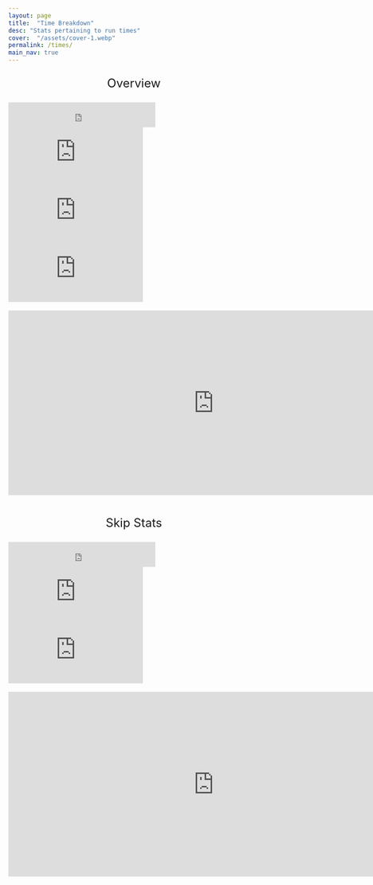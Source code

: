 ```yaml
---
layout: page
title:  "Time Breakdown"
desc: "Stats pertaining to run times"
cover:  "/assets/cover-1.webp"
permalink: /times/
main_nav: true
---
```


<p style="text-align: center; font-size: 24px">Overview</p>
<div class="flex-container-centered">
<nav class="item">
<iframe width="295" height="50" seamless frameborder="0" scrolling="no" src="https://docs.google.com/spreadsheets/d/e/2PACX-1vRiTdSqwPMqGoHBbeToYQvZd2e2I6RdaXCL4BTJVJrg1cAX7G61heSd1XSQCr62lwCSL72wMksKED8c/pubchart?oid=1936065713&amp;format=interactive"></iframe>
</nav>
</div>

<div class="flex-container">
<nav class="item">
<iframe width="270" height="117" seamless frameborder="0" scrolling="no" src="https://docs.google.com/spreadsheets/d/e/2PACX-1vRiTdSqwPMqGoHBbeToYQvZd2e2I6RdaXCL4BTJVJrg1cAX7G61heSd1XSQCr62lwCSL72wMksKED8c/pubchart?oid=1700953034&amp;format=interactive"></iframe>

</nav>
<nav class="item">
<iframe width="270" height="117" seamless frameborder="0" scrolling="no" src="https://docs.google.com/spreadsheets/d/e/2PACX-1vRiTdSqwPMqGoHBbeToYQvZd2e2I6RdaXCL4BTJVJrg1cAX7G61heSd1XSQCr62lwCSL72wMksKED8c/pubchart?oid=274751191&amp;format=interactive"></iframe>

</nav>
<nav class="item">
<iframe width="270" height="117" seamless frameborder="0" scrolling="no" src="https://docs.google.com/spreadsheets/d/e/2PACX-1vRiTdSqwPMqGoHBbeToYQvZd2e2I6RdaXCL4BTJVJrg1cAX7G61heSd1XSQCr62lwCSL72wMksKED8c/pubchart?oid=709726460&amp;format=interactive"></iframe>

</nav>
</div>


<br>
<div class="flex-container">
<nav class="item">
<div class="shadow">
<iframe width="823" height="371" seamless frameborder="0" scrolling="no" src="https://docs.google.com/spreadsheets/d/e/2PACX-1vRiTdSqwPMqGoHBbeToYQvZd2e2I6RdaXCL4BTJVJrg1cAX7G61heSd1XSQCr62lwCSL72wMksKED8c/pubchart?oid=293573893&amp;format=interactive"></iframe>
</div>
</nav>
</div>

<br>
<p style="text-align: center; font-size: 24px">Skip Stats</p>
<div class="flex-container">
<nav class="item">
<iframe width="295" height="50" seamless frameborder="0" scrolling="no" src="https://docs.google.com/spreadsheets/d/e/2PACX-1vRiTdSqwPMqGoHBbeToYQvZd2e2I6RdaXCL4BTJVJrg1cAX7G61heSd1XSQCr62lwCSL72wMksKED8c/pubchart?oid=906300537&amp;format=interactive"></iframe>

</nav>
</div>
<div class="flex-container">
<nav class="item">
<iframe width="270" height="117" seamless frameborder="0" scrolling="no" src="https://docs.google.com/spreadsheets/d/e/2PACX-1vRiTdSqwPMqGoHBbeToYQvZd2e2I6RdaXCL4BTJVJrg1cAX7G61heSd1XSQCr62lwCSL72wMksKED8c/pubchart?oid=221549340&amp;format=interactive"></iframe>
</nav>
<nav class="item">
<iframe width="270" height="117" seamless frameborder="0" scrolling="no" src="https://docs.google.com/spreadsheets/d/e/2PACX-1vRiTdSqwPMqGoHBbeToYQvZd2e2I6RdaXCL4BTJVJrg1cAX7G61heSd1XSQCr62lwCSL72wMksKED8c/pubchart?oid=1931176540&amp;format=interactive"></iframe>
</nav>
</div>


<br>
<div class="flex-container">
<nav class="item">
<div class="shadow">
<iframe width="823" height="371" seamless frameborder="0" scrolling="no" src="https://docs.google.com/spreadsheets/d/e/2PACX-1vRiTdSqwPMqGoHBbeToYQvZd2e2I6RdaXCL4BTJVJrg1cAX7G61heSd1XSQCr62lwCSL72wMksKED8c/pubchart?oid=99849945&amp;format=interactive"></iframe>
</div>
</nav>
</div>
